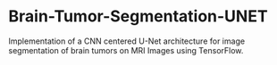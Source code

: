 # Brain-Tumor-Segmentation-UNET
Implementation of a CNN centered U-Net architecture for image segmentation of brain tumors on MRI Images using TensorFlow.
